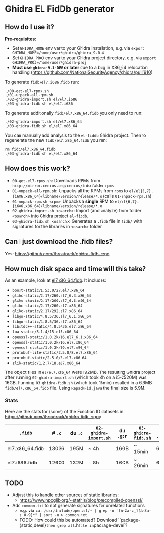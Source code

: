 # Ghidra EL FidDb generator


## How do I use it?

**Pre-requisites:**

- Set `GHIDRA_HOME` env var to your Ghidra installation, e.g. via `export GHIDRA_HOME=/home/user/ghidra/ghidra_9.0.4`
- Set `GHIDRA_PROJ` env var to your Ghidra project directory, e.g. via `export GHIDRA_PROJ=/home/user/ghidra-proj`
- **Must use `ghidra-9.1-DEV` or later** due to a bug in X86_64 relocation handling (<https://github.com/NationalSecurityAgency/ghidra/pull/910>)

To generate `fidb/el7.i686.fidb` run:

```
./00-get-el7-rpms.sh
./01-unpack-all-rpm.sh
./02-ghidra-import.sh el/el7.i686
./03-ghidra-fidb.sh el/el7.i686
```

To generate additionally `fidb/el7.x86_64.fidb` you only need to run:

```
./02-ghidra-import.sh el/el7.x86_64                                                
./03-ghidra-fidb.sh el/el7.x86_64
```

You can manually add analysis to the `el-fiddb` Ghidra project. Then to regenerate
the new `fidb/el7.x86_64.fidb` you run:

```
rm fidb/el7.x86_64.fidb
./03-ghidra-fidb.sh el/el7.x86_64
```

## How does this work?

- `00-get-el7-rpms.sh`: Downloads RPMs from `http://mirror.centos.org/centos/` into folder `rpms`
- `01-unpack-all-rpm.sh`: Unpacks all the RPMs from `rpms` to `el/el{6,7}.{i686,x86_64}/libname/version/release/*.o` (calls `01-unpack-rpm.sh`)
- `01-unpack-rpm.sh <rpm>`: Unpacks a **single** RPM to `el/el{6,7}.{i686,x86_64}/libname/version/release/*.o`
- `02-ghidra-import.sh <osarch>`: Import (and analyze) from folder `<osarch>` into Ghidra project `el-fiddb`.
- `03-ghidra-fidb.sh <osarch>`: Generates a `.fidb` file in `fidb/` with signatures for the libraries in `<osarch>` folder

## Can I just download the .fidb files?

Yes: <https://github.com/threatrack/ghidra-fidb-repo>

## How much disk space and time will this take?

As an example, look at [el7.x86_64.fidb](https://github.com/threatrack/ghidra-fidb-repo/blob/master/el7.x86_64.fidb). It includes:

- `boost-static/1.53.0/27.el7.x86_64`
- `glibc-static/2.17/260.el7_6.3.x86_64`
- `glibc-static/2.17/260.el7_6.6.x86_64`
- `glibc-static/2.17/260.el7.x86_64`
- `glibc-static/2.17/292.el7.x86_64`
- `libgo-static/4.8.5/36.el7_6.1.x86_64`
- `libgo-static/4.8.5/36.el7.x86_64`
- `libstdc++-static/4.8.5/36.el7.x86_64`
- `lua-static/5.1.4/15.el7.x86_64`
- `openssl-static/1.0.2k/16.el7_6.1.x86_64`
- `openssl-static/1.0.2k/16.el7.x86_64`
- `openssl-static/1.0.2k/19.el7.x86_64`
- `protobuf-lite-static/2.5.0/8.el7.x86_64`
- `protobuf-static/2.5.0/8.el7.x86_64`
- `zlib-static/1.2.7/18.el7.x86_64`

The object files in `el/el7.x86_64` were 192MB.
The resulting Ghidra project after running `02-ghidra-import.sh` (which took 4h on a i5-2520M) was 16GB.
Running `03-ghidra-fidb.sh` (which took 15min) resulted in a 6.6MB `fidb/el7.x86_64.fidb` file.
Using `RepackFid.java` the final size is 5.9M.

### Stats

Here are the stats for (some) of the Function ID datasets in <https://github.com/threatrack/ghidra-fidb-repo>:

| `.fidb`         | # `.o` | du `.o` | `02-ghidra-import.sh` | du `.gpr` | `03-ghidra-fidb.sh` | du `.fidb` | # Entries  |
|-----------------|--------|---------|-----------------------|-----------|---------------------|------------|------------|
| el7.x86_64.fidb | 13036  | 195M    | ~ 4h                  | 16GB      | ~ 15min             | 6.6M       | 57966      |
| el7.i686.fidb   | 12600  | 132M    | ~ 8h                  | 16GB      | ~ 26min             | 6.6M       | 53823      |

## TODO

- Adjust this to handle other sources of static libraries:
	- <https://www.npcglib.org/~stathis/blog/precompiled-openssl/>
- Add `common.txt` to not generate signatures for unrelated functions
	- e.g. via `cat /usr/include/openssl/* | grep -o "[A-Za-z_][A-Za-z_0-9]*" | sort -u > common.txt`
	- TODO: How could this be automated? Download ``package-{static,devel}` then grep all `.h` file in `package-devel`?



